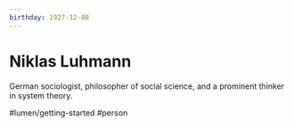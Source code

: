 ```yaml
---
birthday: 1927-12-08
---
```


# Niklas Luhmann

German sociologist, philosopher of social science, and a prominent thinker in system theory.

#lumen/getting-started #person